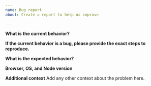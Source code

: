 ```yaml
---
name: Bug report
about: Create a report to help us improve

---
```


<!-- Please don't delete this template or we'll close your issue -->
<!-- Before creating an issue please make sure you are using the latest version of the game. -->
**What is the current behavior?**

**If the current behavior is a bug, please provide the exact steps to reproduce.**

**What is the expected behavior?**

**Browser, OS, and Node version**

**Additional context**
Add any other context about the problem here.
